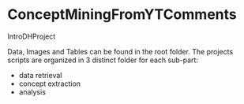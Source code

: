 # ConceptMiningFromYTComments
IntroDHProject

Data, Images and Tables can be found in the root folder.
The projects scripts are organized in 3 distinct folder for each sub-part:
- data retrieval
- concept extraction
- analysis
